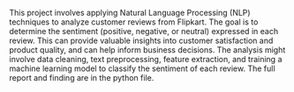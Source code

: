 This project involves applying Natural Language Processing (NLP) techniques to analyze customer reviews from Flipkart. The goal is to determine the sentiment (positive, negative, or neutral) expressed in each review. This can provide valuable insights into customer satisfaction and product quality, and can help inform business decisions. The analysis might involve data cleaning, text preprocessing, feature extraction, and training a machine learning model to classify the sentiment of each review. The full report and finding are in the python file. 
